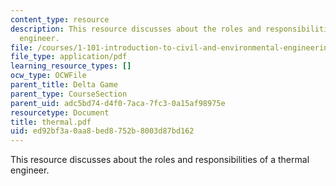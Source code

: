 ```yaml
---
content_type: resource
description: This resource discusses about the roles and responsibilities of a thermal
  engineer.
file: /courses/1-101-introduction-to-civil-and-environmental-engineering-design-i-fall-2006/ed92bf3a0aa8bed8752b8003d87bd162_thermal.pdf
file_type: application/pdf
learning_resource_types: []
ocw_type: OCWFile
parent_title: Delta Game
parent_type: CourseSection
parent_uid: adc5bd74-d4f0-7aca-7fc3-0a15af98975e
resourcetype: Document
title: thermal.pdf
uid: ed92bf3a-0aa8-bed8-752b-8003d87bd162
---
```

This resource discusses about the roles and responsibilities of a thermal engineer.

